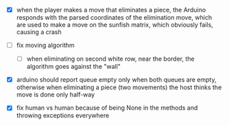 + [x] when the player makes a move that eliminates a piece, the Arduino responds
with the parsed coordinates of the elimination move, which are used to make a move
on the sunfish matrix, which obviously fails, causing a crash

+ [ ] fix moving algorithm
  + [ ] when eliminating on second white row, near the border, the algorithm goes against the "wall"

+ [x] arduino should report queue empty only when both queues are empty, otherwise
when eliminating a piece (two movements) the host thinks the move is done only half-way

+ [x] fix human vs human because of <pos> being None in the methods and throwing
exceptions everywhere
